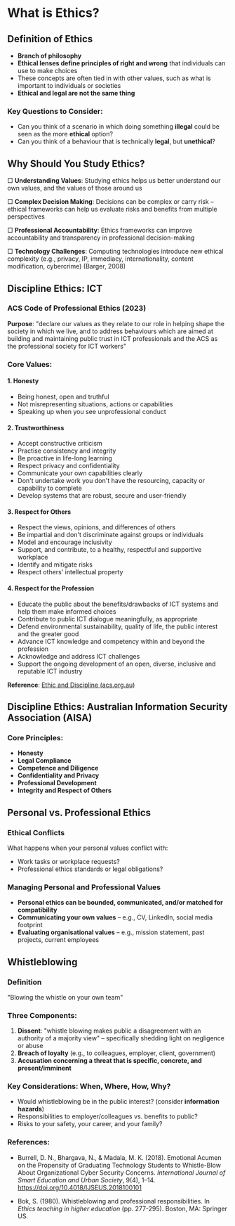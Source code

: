 # What is Ethics?

## Definition of Ethics

- **Branch of philosophy**
- **Ethical lenses define principles of right and wrong** that individuals can use to make choices
- These concepts are often tied in with other values, such as what is important to individuals or societies
- **Ethical and legal are not the same thing**

### Key Questions to Consider:
- Can you think of a scenario in which doing something **illegal** could be seen as the more **ethical** option?
- Can you think of a behaviour that is technically **legal**, but **unethical**?

## Why Should You Study Ethics?

□ **Understanding Values**: Studying ethics helps us better understand our own values, and the values of those around us

□ **Complex Decision Making**: Decisions can be complex or carry risk – ethical frameworks can help us evaluate risks and benefits from multiple perspectives

□ **Professional Accountability**: Ethics frameworks can improve accountability and transparency in professional decision-making

□ **Technology Challenges**: Computing technologies introduce new ethical complexity (e.g., privacy, IP, immediacy, internationality, content modification, cybercrime) (Barger, 2008)

## Discipline Ethics: ICT

### ACS Code of Professional Ethics (2023)

**Purpose**: "declare our values as they relate to our role in helping shape the society in which we live, and to address behaviours which are aimed at building and maintaining public trust in ICT professionals and the ACS as the professional society for ICT workers"

### Core Values:

#### 1. Honesty
- Being honest, open and truthful
- Not misrepresenting situations, actions or capabilities
- Speaking up when you see unprofessional conduct

#### 2. Trustworthiness
- Accept constructive criticism
- Practise consistency and integrity
- Be proactive in life-long learning
- Respect privacy and confidentiality
- Communicate your own capabilities clearly
- Don't undertake work you don't have the resourcing, capacity or capability to complete
- Develop systems that are robust, secure and user-friendly

#### 3. Respect for Others
- Respect the views, opinions, and differences of others
- Be impartial and don't discriminate against groups or individuals
- Model and encourage inclusivity
- Support, and contribute, to a healthy, respectful and supportive workplace
- Identify and mitigate risks
- Respect others' intellectual property

#### 4. Respect for the Profession
- Educate the public about the benefits/drawbacks of ICT systems and help them make informed choices
- Contribute to public ICT dialogue meaningfully, as appropriate
- Defend environmental sustainability, quality of life, the public interest and the greater good
- Advance ICT knowledge and competency within and beyond the profession
- Acknowledge and address ICT challenges
- Support the ongoing development of an open, diverse, inclusive and reputable ICT industry

**Reference**: [Ethic and Discipline (acs.org.au)](https://www.acs.org.au/content/professional-ethics/code-professional-ethics)

## Discipline Ethics: Australian Information Security Association (AISA)

### Core Principles:
- **Honesty**
- **Legal Compliance**
- **Competence and Diligence**
- **Confidentiality and Privacy**
- **Professional Development**
- **Integrity and Respect of Others**

## Personal vs. Professional Ethics

### Ethical Conflicts
What happens when your personal values conflict with:
- Work tasks or workplace requests?
- Professional ethics standards or legal obligations?

### Managing Personal and Professional Values
- **Personal ethics can be bounded, communicated, and/or matched for compatibility**
- **Communicating your own values** – e.g., CV, LinkedIn, social media footprint
- **Evaluating organisational values** – e.g., mission statement, past projects, current employees

## Whistleblowing

### Definition
"Blowing the whistle on your own team"

### Three Components:
1. **Dissent**: "whistle blowing makes public a disagreement with an authority of a majority view" – specifically shedding light on negligence or abuse
2. **Breach of loyalty** (e.g., to colleagues, employer, client, government)
3. **Accusation concerning a threat that is specific, concrete, and present/imminent**

### Key Considerations: When, Where, How, Why?
- Would whistleblowing be in the public interest? (consider **information hazards**)
- Responsibilities to employer/colleagues vs. benefits to public?
- Risks to your safety, your career, and your family?

### References:
- Burrell, D. N., Bhargava, N., & Madala, M. K. (2018). Emotional Acumen on the Propensity of Graduating Technology Students to Whistle-Blow About Organizational Cyber Security Concerns. *International Journal of Smart Education and Urban Society*, 9(4), 1–14. https://doi.org/10.4018/IJSEUS.2018100101

- Bok, S. (1980). Whistleblowing and professional responsibilities. In *Ethics teaching in higher education* (pp. 277-295). Boston, MA: Springer US.

